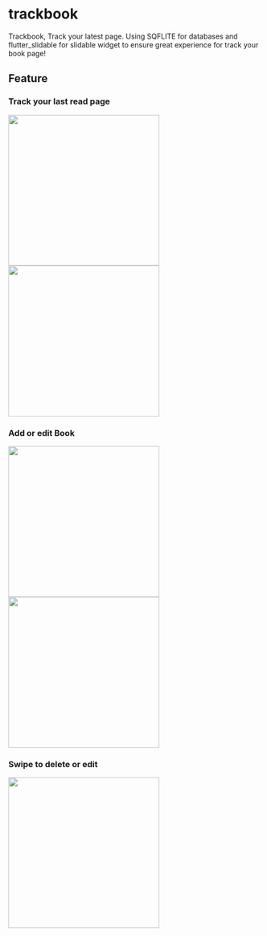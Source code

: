 # trackbook

Trackbook, Track your latest page. Using SQFLITE for databases and flutter_slidable for slidable widget to ensure great experience for track your book page!

## Feature
### Track your last read page

<img src="https://github.com/user-attachments/assets/9424b93e-0dea-4924-87ae-c0398cecf351" width="300">



<img src="https://github.com/user-attachments/assets/b3e64785-81e9-400b-aa2d-cf4db616be49" width="300"> 


### Add or edit Book 


<img src="https://github.com/user-attachments/assets/ba9e80fe-9850-4d5f-85a3-b8877e99f59b" width="300"> 

<img src="https://github.com/user-attachments/assets/a1699a78-4eb2-4c92-a031-463598cf664d" width="300"> 



### Swipe to delete or edit

<img src="https://github.com/user-attachments/assets/f7394f4f-b87b-43e6-9c2e-961a0668b986" width="300"> 
